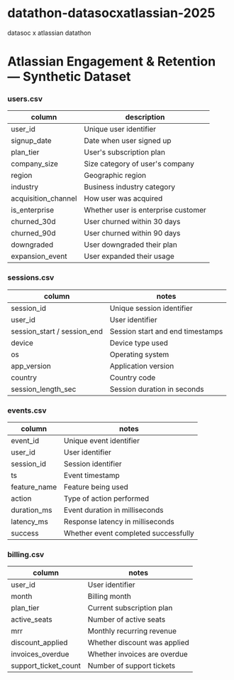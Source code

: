 # datathon-datasocxatlassian-2025
datasoc x atlassian datathon

# Atlassian Engagement & Retention — Synthetic Dataset

### users.csv
| column | description |
|---|---|
| user_id | Unique user identifier |
| signup_date | Date when user signed up |
| plan_tier | User's subscription plan |
| company_size | Size category of user's company |
| region | Geographic region |
| industry | Business industry category |
| acquisition_channel | How user was acquired |
| is_enterprise | Whether user is enterprise customer |
| churned_30d | User churned within 30 days |
| churned_90d | User churned within 90 days |
| downgraded | User downgraded their plan |
| expansion_event | User expanded their usage |

### sessions.csv
| column | notes |
|---|---|
| session_id | Unique session identifier |
| user_id | User identifier |
| session_start / session_end | Session start and end timestamps |
| device | Device type used |
| os | Operating system |
| app_version | Application version |
| country | Country code |
| session_length_sec | Session duration in seconds |

### events.csv
| column | notes |
|---|---|
| event_id | Unique event identifier |
| user_id | User identifier |
| session_id | Session identifier |
| ts | Event timestamp |
| feature_name | Feature being used |
| action | Type of action performed |
| duration_ms | Event duration in milliseconds |
| latency_ms | Response latency in milliseconds |
| success | Whether event completed successfully |

### billing.csv
| column | notes |
|---|---|
| user_id | User identifier |
| month | Billing month |
| plan_tier | Current subscription plan |
| active_seats | Number of active seats |
| mrr | Monthly recurring revenue |
| discount_applied | Whether discount was applied |
| invoices_overdue | Whether invoices are overdue |
| support_ticket_count | Number of support tickets |